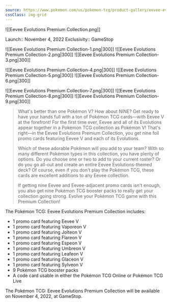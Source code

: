```yaml
---
source: https://www.pokemon.com/us/pokemon-tcg/product-gallery/eevee-evolutions-premium-collection/
cssClass: img-grid
---
```


![[Eevee Evolutions Premium Collection.png]]

Launch:: November 4, 2022
Exclusivity:: GameStop

![[Eevee Evolutions Premium Collection-1.png|300]]
![[Eevee Evolutions Premium Collection-2.png|300]]
![[Eevee Evolutions Premium Collection-3.png|300]]

![[Eevee Evolutions Premium Collection-4.png|300]]
![[Eevee Evolutions Premium Collection-5.png|300]]
![[Eevee Evolutions Premium Collection-6.png|300]]

![[Eevee Evolutions Premium Collection-7.png|300]]
![[Eevee Evolutions Premium Collection-8.png|300]]
![[Eevee Evolutions Premium Collection-9.png|300]]

> What's better than one Pokémon V? How about NINE? Get ready to have your hands full with a ton of Pokémon TCG cards—with Eevee V at the forefront! For the first time ever, Eevee and all of its Evolutions appear together in a Pokémon TCG collection as Pokémon V! That's right—in the Eevee Evolutions Premium Collection, you get nine foil promo cards featuring Eevee V and each of its Evolutions.
> 
> Which of these adorable Pokémon will you add to your team? With so many different Pokémon types in this collection, you have plenty of options. Do you choose one or two to add to your current roster? Or do you go all-out and create an entire Eevee Evolutions-themed deck? Of course, even if you don't play the Pokémon TCG, these cards are excellent additions to any Eevee collection.
> 
> If getting nine Eevee and Eevee-adjacent promo cards isn't enough, you also get nine Pokémon TCG booster packs to really get your collection going strong. Evolve your Pokémon TCG game with this Premium Collection!

The Pokémon TCG: Eevee Evolutions Premium Collection includes:

- 1 promo card featuring Eevee V
- 1 promo card featuring Vaporeon V
- 1 promo card featuring Jolteon V
- 1 promo card featuring Flareon V
- 1 promo card featuring Espeon V
- 1 promo card featuring Umbreon V
- 1 promo card featuring Leafeon V
- 1 promo card featuring Glaceon V
- 1 promo card featuring Sylveon V
- 9 Pokémon TCG booster packs
- A code card usable in either the Pokémon TCG Online or Pokémon TCG Live

The Pokémon TCG: Eevee Evolutions Premium Collection will be available on November 4, 2022, at GameStop.